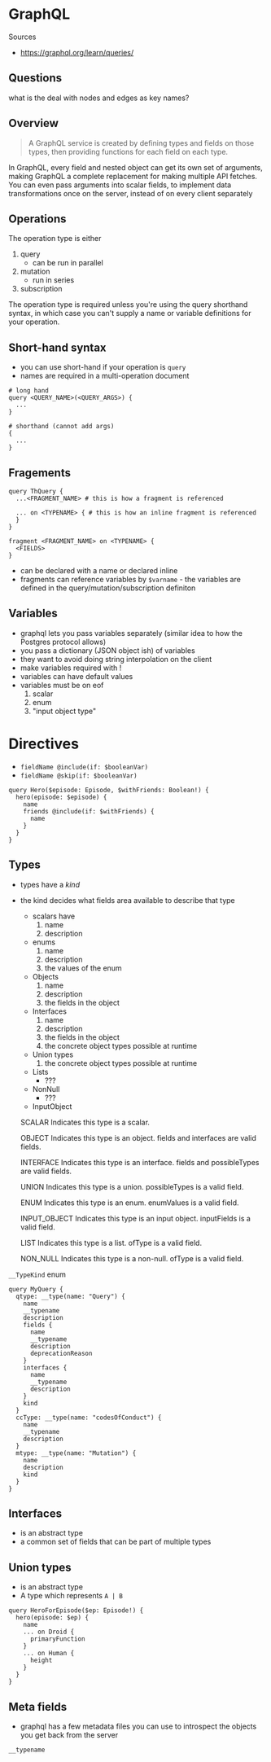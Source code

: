 # GraphQL

Sources

- https://graphql.org/learn/queries/

## Questions

what is the deal with nodes and edges as key names?

## Overview

> A GraphQL service is created by defining types and fields on those types, then
> providing functions for each field on each type.

In GraphQL, every field and nested object can get its own set of arguments,
making GraphQL a complete replacement for making multiple API fetches. You can
even pass arguments into scalar fields, to implement data transformations once
on the server, instead of on every client separately

## Operations

The operation type is either

1. query
    - can be run in parallel
1. mutation
    - run in series
1. subscription

The operation type is required unless you're using the query shorthand syntax,
in which case you can't supply a name or variable definitions for your
operation.

## Short-hand syntax

- you can use short-hand if your operation is `query`
- names are required in a multi-operation document

```
# long hand
query <QUERY_NAME>(<QUERY_ARGS>) {
  ...
}

# shorthand (cannot add args)
{
  ...
}
```

## Fragements

```
query ThQuery {
  ...<FRAGMENT_NAME> # this is how a fragment is referenced

  ... on <TYPENAME> { # this is how an inline fragment is referenced
  }
}

fragment <FRAGMENT_NAME> on <TYPENAME> {
  <FIELDS>
}
```

- can be declared with a name or declared inline
- fragments can reference variables by `$varname` - the variables are defined in
  the query/mutation/subscription definiton

## Variables

- graphql lets you pass variables separately (similar idea to how the Postgres
  protocol allows)
- you pass a dictionary (JSON object ish) of variables
- they want to avoid doing string interpolation on the client
- make variables required with !
- variables can have default values
- variables must be on eof
    1. scalar
    1. enum
    1. "input object type"

# Directives

- `fieldName @include(if: $booleanVar) `
- `fieldName @skip(if: $booleanVar) `

```
query Hero($episode: Episode, $withFriends: Boolean!) {
  hero(episode: $episode) {
    name
    friends @include(if: $withFriends) {
      name
    }
  }
}
```

## Types

- types have a _kind_
- the kind decides what fields area available to describe that type
    - scalars have
        1. name
        1. description
    - enums
        1. name
        1. description
        1. the values of the enum
    - Objects
        1. name
        1. description
        1. the fields in the object
    - Interfaces
        1. name
        1. description
        1. the fields in the object
        1. the concrete object types possible at runtime
    - Union types
        1. the concrete object types possible at runtime
    - Lists
        - ???
    - NonNull
        - ???
    - InputObject

    SCALAR Indicates this type is a scalar.

    OBJECT Indicates this type is an object. fields and interfaces are valid
    fields.

    INTERFACE Indicates this type is an interface. fields and possibleTypes are
    valid fields.

    UNION Indicates this type is a union. possibleTypes is a valid field.

    ENUM Indicates this type is an enum. enumValues is a valid field.

    INPUT_OBJECT Indicates this type is an input object. inputFields is a valid
    field.

    LIST Indicates this type is a list. ofType is a valid field.

    NON_NULL Indicates this type is a non-null. ofType is a valid field.

`__TypeKind` enum

```
query MyQuery {
  qtype: __type(name: "Query") {
    name
    __typename
    description
    fields {
      name
      __typename
      description
      deprecationReason
    }
    interfaces {
      name
      __typename
      description
    }
    kind
  }
  ccType: __type(name: "codesOfConduct") {
    name
    __typename
    description
  }
  mtype: __type(name: "Mutation") {
    name
    description
    kind
  }
}
```

## Interfaces

- is an abstract type
- a common set of fields that can be part of multiple types

## Union types

- is an abstract type
- A type which represents `A | B`

```
query HeroForEpisode($ep: Episode!) {
  hero(episode: $ep) {
    name
    ... on Droid {
      primaryFunction
    }
    ... on Human {
      height
    }
  }
}
```

## Meta fields

- graphql has a few metadata files you can use to introspect the objects you get
  back from the server

`__typename`
